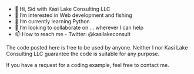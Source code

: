 - 👋 Hi, Sid with Kasi Lake Consulting LLC
- 👀 I’m interested in Web development and fishing
- 🌱 I’m currently learning Python
- 💞️ I’m looking to collaborate on ... wherever I can help
- 📫 How to reach me - Twitter: @kasilakeconsult

The code posted here is free to be used by anyone. Neither I nor Kasi Lake Consulting LLC guarantee the code is suitable for any purpose.

If you have a request for a coding example, feel free to contact me.

<!---
kasilakeconsulting/kasilakeconsulting is a ✨ special ✨ repository because its `README.md` (this file) appears on your GitHub profile.
You can click the Preview link to take a look at your changes.
--->
